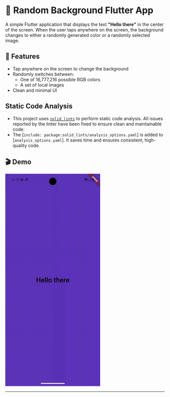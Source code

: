 # 📱 Random Background Flutter App

A simple Flutter application that displays the text **"Hello there"** in the center of the screen. When the user taps anywhere on the screen, the background changes to either a randomly generated color or a randomly selected image.

## 🚀 Features

- Tap anywhere on the screen to change the background
- Randomly switches between:
  - One of 16,777,216 possible RGB colors
  - A set of local images
- Clean and minimal UI

## Static Code Analysis

- This project uses [`solid_lints`](https://pub.dev/packages/solid_lints) to perform static code analysis. All issues reported by the linter have been fixed to ensure clean and maintainable code.
- The [`include: package:solid_lints/analysis_options.yaml`] is added to [`analysis_options.yaml`]. It saves time and ensures consistent, high-quality code.

## 🎬 Demo

<img src="assets/screenshots/test.gif" width="300" alt="App demo" />

---


